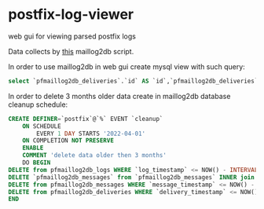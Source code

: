 # postfix-log-viewer
web gui for viewing parsed postfix logs

Data collects by [this](https://github.com/drlight17/maillog2db) maillog2db script.

In order to use maillog2db in web gui create mysql view with such query:
~~~sql
select `pfmaillog2db_deliveries`.`id` AS `id`,`pfmaillog2db_deliveries`.`delivery_timestamp` AS `delivery_timestamp`,`pfmaillog2db_deliveries`.`delivery_queueid` AS `queueid`,concat_ws('',`pfmaillog2db_messages`.`message_from`,`pfmaillog2db_deliveries`.`delivery_from`) AS `from`,`pfmaillog2db_deliveries`.`delivery_to` AS `to`,`pfmaillog2db_messages`.`message_subject` AS `subject`,`pfmaillog2db_messages`.`message_size` AS `size`,`pfmaillog2db_deliveries`.`delivery_status` AS `status`,`pfmaillog2db_deliveries`.`delivery_statusext` AS `status_advanced` from (`pfmaillog2db_deliveries` left join `pfmaillog2db_messages` on(`pfmaillog2db_deliveries`.`delivery_queueid` = `pfmaillog2db_messages`.`message_queueid`))
~~~

In order to delete 3 months older data create in maillog2db database cleanup schedule:
~~~sql
CREATE DEFINER=`postfix`@`%` EVENT `cleanup`
	ON SCHEDULE
		EVERY 1 DAY STARTS '2022-04-01'
	ON COMPLETION NOT PRESERVE
	ENABLE
	COMMENT 'delete data older then 3 months'
	DO BEGIN
DELETE from pfmaillog2db_logs WHERE `log_timestamp` <= NOW() - INTERVAL 3 MONTH;
DELETE `pfmaillog2db_messages` from `pfmaillog2db_messages` INNER join `pfmaillog2db_deliveries` on `pfmaillog2db_messages`.`message_queueid`=`pfmaillog2db_deliveries`.`delivery_queueid` where `pfmaillog2db_messages`.`message_timestamp` = '0000-00-00 00:00:00' AND `pfmaillog2db_deliveries`.`delivery_timestamp` <= NOW() - INTERVAL 3 MONTH;
DELETE from pfmaillog2db_messages WHERE `message_timestamp` <= NOW() - INTERVAL 3 MONTH;
DELETE from pfmaillog2db_deliveries WHERE `delivery_timestamp` <= NOW() - INTERVAL 3 MONTH;
END
~~~
